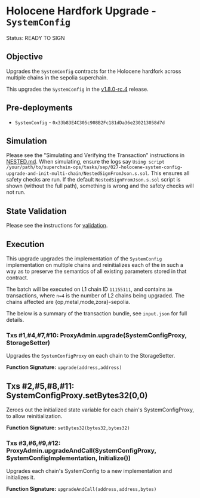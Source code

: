 # Holocene Hardfork Upgrade - `SystemConfig`

Status: READY TO SIGN

## Objective

Upgrades the `SystemConfig` contracts for the Holocene hardfork across multiple chains in the sepolia superchain.

This upgrades the `SystemConfig` in the
[v1.8.0-rc.4](https://github.com/ethereum-optimism/optimism/tree/v1.8.0-rc.4) release.

## Pre-deployments

- `SystemConfig` - `0x33b83E4C305c908B2Fc181dDa36e230213058d7d`

## Simulation

Please see the "Simulating and Verifying the Transaction" instructions in [NESTED.md](../../../NESTED.md).
When simulating, ensure the logs say `Using script /your/path/to/superchain-ops/tasks/sep/027-holocene-system-config-upgrade-and-init-multi-chain/NestedSignFromJson.s.sol`.
This ensures all safety checks are run. If the default `NestedSignFromJson.s.sol` script is shown (without the full path), something is wrong and the safety checks will not run.

## State Validation

Please see the instructions for [validation](./VALIDATION.md).

## Execution

This upgrade upgrades the implementation of the `SystemConfig` implementation on multiple chains and reinitializes each of the in such a way as to preserve the semantics of all existing parameters stored in that contract.

The batch will be executed on L1 chain ID `11155111`, and contains  `3n` transactions, where `n=4` is the number of L2 chains being upgraded. The chains affected are {op,metal,mode,zora}-sepolia.

The below is a summary of the transaction bundle, see `input.json` for full details. 

### Txs #1,#4,#7,#10: ProxyAdmin.upgrade(SystemConfigProxy, StorageSetter)
Upgrades the `SystemConfigProxy` on each chain to the StorageSetter.

**Function Signature:** `upgrade(address,address)`

## Txs #2,#5,#8,#11: SystemConfigProxy.setBytes32(0,0)
Zeroes out the initialized state variable for each chain's SystemConfigProxy, to allow reinitialization.

**Function Signature:** `setBytes32(bytes32,bytes32)`

### Txs #3,#6,#9,#12: ProxyAdmin.upgradeAndCall(SystemConfigProxy, SystemConfigImplementation, Initialize())
Upgrades each chain's SystemConfig to a new implementation and initializes it.

**Function Signature:** `upgradeAndCall(address,address,bytes)`
